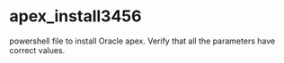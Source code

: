 # apex_install3456
powershell file to install Oracle apex. 
Verify that all the parameters have correct values.
